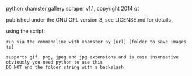 python xhamster gallery scraper v1.1, copyright 2014 qt

published under the GNU GPL version 3, see LICENSE.md for details

using the script:

	run via the commandline with xhamster.py [url] [folder to save images to]

	supports gif, png, jpeg and jpg extensions and is case insensetive
	obviously you need python to use this
	DO NOT end the folder string with a backslash
